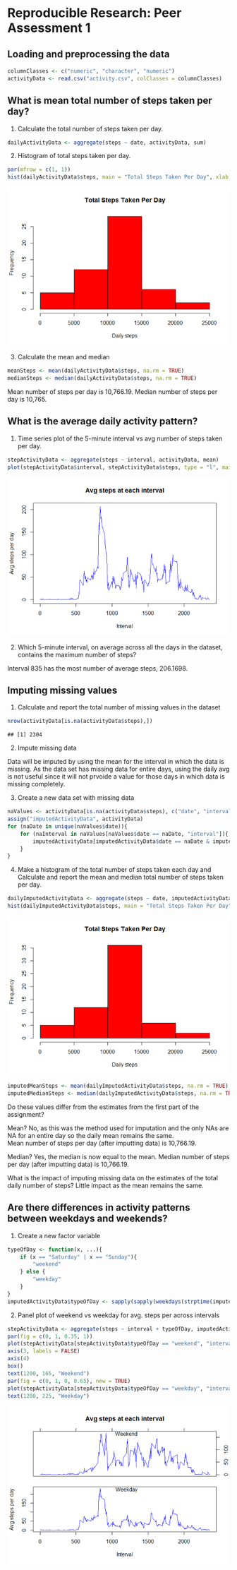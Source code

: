 # Reproducible Research: Peer Assessment 1


## Loading and preprocessing the data


```r
columnClasses <- c("numeric", "character", "numeric")
activityData <- read.csv("activity.csv", colClasses = columnClasses)
```

## What is mean total number of steps taken per day?

1. Calculate the total number of steps taken per day.


```r
dailyActivityData <- aggregate(steps ~ date, activityData, sum)
```

2. Histogram of total steps taken per day.


```r
par(mfrow = c(1, 1))
hist(dailyActivityData$steps, main = "Total Steps Taken Per Day", xlab = "Daily steps", col = "red")
```

![](PA1_template_files/figure-html/histogram-1.png) 

3. Calculate the mean and median


```r
meanSteps <- mean(dailyActivityData$steps, na.rm = TRUE)
medianSteps <- median(dailyActivityData$steps, na.rm = TRUE)
```

Mean number of steps per day is 10,766.19.
Median number of steps per day is 10,765.

## What is the average daily activity pattern?

1. Time series plot of the 5-minute interval vs avg number of steps taken per day.


```r
stepActivityData <- aggregate(steps ~ interval, activityData, mean)
plot(stepActivityData$interval, stepActivityData$steps, type = "l", main = "Avg steps at each interval", xlab = "Interval", ylab = "Avg steps per day", col = "blue")
```

![](PA1_template_files/figure-html/timeseries-1.png) 

2. Which 5-minute interval, on average across all the days in the dataset, contains the maximum number of steps?

Interval 835 has the most number of average steps, 206.1698.

## Imputing missing values

1. Calculate and report the total number of missing values in the dataset


```r
nrow(activityData[is.na(activityData$steps),])
```

```
## [1] 2304
```

2. Impute missing data

Data will be imputed by using the mean for the interval in which the data is missing.  As the data set has missing data for entire days, using the daily avg is not useful since it will not prvoide a value for those days in which data is missing completely.

3. Create a new data set with missing data


```r
naValues <- activityData[is.na(activityData$steps), c("date", "interval")]
assign("imputedActivityData", activityData)
for (naDate in unique(naValues$date)){
    for (naInterval in naValues[naValues$date == naDate, "interval"]){
        imputedActivityData[imputedActivityData$date == naDate & imputedActivityData$interval == naInterval, "steps"] <- stepActivityData[stepActivityData$interval == naInterval, "steps"]
    }
}
```

4. Make a histogram of the total number of steps taken each day and Calculate and report the mean and median total number of steps taken per day.


```r
dailyImputedActivityData <- aggregate(steps ~ date, imputedActivityData, sum)
hist(dailyImputedActivityData$steps, main = "Total Steps Taken Per Day", xlab = "Daily steps", col = "red")
```

![](PA1_template_files/figure-html/imputedhist-1.png) 

```r
imputedMeanSteps <- mean(dailyImputedActivityData$steps, na.rm = TRUE)
imputedMedianSteps <- median(dailyImputedActivityData$steps, na.rm = TRUE)
```
Do these values differ from the estimates from the first part of the assignment?

Mean? No, as this was the method used for imputation and the only NAs are NA for an entire day so the daily mean remains the same.  
Mean number of steps per day (after imputting data) is 10,766.19.

Median?  Yes, the median is now equal to the mean.
Median number of steps per day (after imputting data) is 10,766.19.

What is the impact of imputing missing data on the estimates of the total daily number of steps?
Little impact as the mean remains the same.

## Are there differences in activity patterns between weekdays and weekends?

1. Create a new factor variable

```r
typeOfDay <- function(x, ...){
    if (x == "Saturday" | x == "Sunday"){
        "weekend"
    } else {
        "weekday"
    }
}
imputedActivityData$typeOfDay <- sapply(sapply(weekdays(strptime(imputedActivityData[, "date"], "%Y-%m-%d")), typeOfDay), as.factor)
```
2. Panel plot of weekend vs weekday for avg. steps per across intervals


```r
stepActivityData <- aggregate(steps ~ interval + typeOfDay, imputedActivityData, mean)
par(fig = c(0, 1, 0.35, 1))
plot(stepActivityData[stepActivityData$typeOfDay == "weekend", "interval"], stepActivityData[stepActivityData$typeOfDay == "weekend", "steps"], type = "l", main = "Avg steps at each interval", xlab = "", ylab = "", xaxt = "n", axes = FALSE, col = "blue")
axis(3, labels = FALSE)
axis(4)
box()
text(1200, 165, "Weekend")
par(fig = c(0, 1, 0, 0.65), new = TRUE)
plot(stepActivityData[stepActivityData$typeOfDay == "weekday", "interval"], stepActivityData[stepActivityData$typeOfDay == "weekday", "steps"], type = "l", main = "", xlab = "Interval", ylab = "Avg steps per day", col = "blue")
text(1200, 225, "Weekday")
```

![](PA1_template_files/figure-html/plottingWeekendFun-1.png) 
